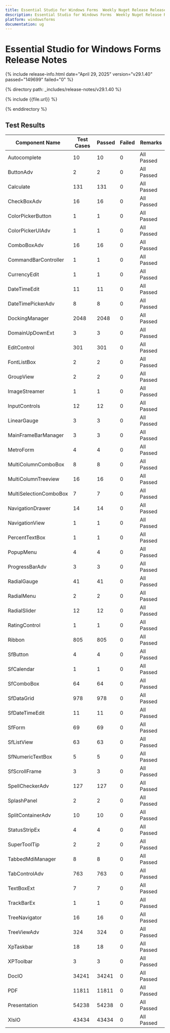 ```yaml
---
title: Essential Studio for Windows Forms  Weekly Nuget Release Release Notes  
description: Essential Studio for Windows Forms  Weekly Nuget Release Release Notes  
platform: windowsforms
documentation: ug
---
```


# Essential Studio for Windows Forms   Release Notes  

{% include release-info.html date="April 29, 2025"  version="v29.1.40" passed="149699" failed="0" %} 

{% directory path: _includes/release-notes/v29.1.40 %}

{% include {{file.url}} %}

{% enddirectory %}

## Test Results

| Component Name | Test Cases | Passed | Failed | Remarks |
|---------------|------------|--------|--------|---------|
| Autocomplete | 10 | 10 | 0 | All Passed |
| ButtonAdv | 2 | 2 | 0 | All Passed |
| Calculate | 131 | 131 | 0 | All Passed |
| CheckBoxAdv | 16 | 16 | 0 | All Passed |
| ColorPickerButton | 1 | 1 | 0 | All Passed |
| ColorPickerUIAdv | 1 | 1 | 0 | All Passed |
| ComboBoxAdv | 16 | 16 | 0 | All Passed |
| CommandBarController | 1 | 1 | 0 | All Passed |
| CurrencyEdit | 1 | 1 | 0 | All Passed |
| DateTimeEdit | 11 | 11 | 0 | All Passed |
| DateTimePickerAdv | 8 | 8 | 0 | All Passed |
| DockingManager | 2048 | 2048 | 0 | All Passed |
| DomainUpDownExt | 3 | 3 | 0 | All Passed |
| EditControl | 301 | 301 | 0 | All Passed |
| FontListBox | 2 | 2 | 0 | All Passed |
| GroupView | 2 | 2 | 0 | All Passed |
| ImageStreamer | 1 | 1 | 0 | All Passed |
| InputControls | 12 | 12 | 0 | All Passed |
| LinearGauge | 3 | 3 | 0 | All Passed |
| MainFrameBarManager | 3 | 3 | 0 | All Passed |
| MetroForm | 4 | 4 | 0 | All Passed |
| MultiColumnComboBox | 8 | 8 | 0 | All Passed |
| MultiColumnTreeview | 16 | 16 | 0 | All Passed |
| MultiSelectionComboBox | 7 | 7 | 0 | All Passed |
| NavigationDrawer | 14 | 14 | 0 | All Passed |
| NavigationView | 1 | 1 | 0 | All Passed |
| PercentTextBox | 1 | 1 | 0 | All Passed |
| PopupMenu | 4 | 4 | 0 | All Passed |
| ProgressBarAdv | 3 | 3 | 0 | All Passed |
| RadialGauge | 41 | 41 | 0 | All Passed |
| RadialMenu | 2 | 2 | 0 | All Passed |
| RadialSlider | 12 | 12 | 0 | All Passed |
| RatingControl | 1 | 1 | 0 | All Passed |
| Ribbon | 805 | 805 | 0 | All Passed |
| SfButton | 4 | 4 | 0 | All Passed |
| SfCalendar | 1 | 1 | 0 | All Passed |
| SfComboBox | 64 | 64 | 0 | All Passed |
| SfDataGrid | 978 | 978 | 0 | All Passed |
| SfDateTimeEdit | 11 | 11 | 0 | All Passed |
| SfForm | 69 | 69 | 0 | All Passed |
| SfListView | 63 | 63 | 0 | All Passed |
| SfNumericTextBox | 5 | 5 | 0 | All Passed |
| SfScrollFrame | 3 | 3 | 0 | All Passed |
| SpellCheckerAdv | 127 | 127 | 0 | All Passed |
| SplashPanel | 2 | 2 | 0 | All Passed |
| SplitContainerAdv | 10 | 10 | 0 | All Passed |
| StatusStripEx | 4 | 4 | 0 | All Passed |
| SuperToolTip | 2 | 2 | 0 | All Passed |
| TabbedMdiManager | 8 | 8 | 0 | All Passed |
| TabControlAdv | 763 | 763 | 0 | All Passed |
| TextBoxExt | 7 | 7 | 0 | All Passed |
| TrackBarEx | 1 | 1 | 0 | All Passed |
| TreeNavigator | 16 | 16 | 0 | All Passed |
| TreeViewAdv | 324 | 324 | 0 | All Passed |
| XpTaskbar | 18 | 18 | 0 | All Passed |
| XPToolbar | 3 | 3 | 0 | All Passed |
| DocIO | 34241 | 34241 | 0 | All Passed |
| PDF | 11811 | 11811 | 0 | All Passed |
| Presentation | 54238 | 54238 | 0 | All Passed |
| XlsIO | 43434 | 43434 | 0 | All Passed |